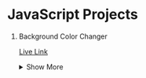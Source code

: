 # JavaScript Projects

1. Background Color Changer
    
    [Live Link](java-script-projects-6yis625y5-durgaprasad118.vercel.app)
    <details>
    <summary>Show More</summary>
      This is a simple project in which background color changes when the button is clicked.

    - Hex code generation 
    - DOM manipulation
    </details>